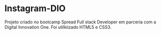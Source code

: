 # Instagram-DIO
Projeto criado no bootcamp Spread Full stack Developer em parceria com a Digital Innovation One.
Foi utilkiizado HTML5 e CSS3.
